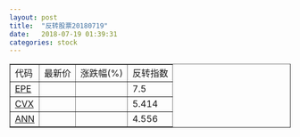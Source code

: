 ```yaml
---
layout: post
title:  "反转股票20180719"
date:   2018-07-19 01:39:31
categories: stock
---
```


<script type="text/javascript">
var stockList = []
stockList.push('gb_epe');
stockList.push('gb_cvx');
stockList.push('gb_ann');
</script>

<table border="1">
 <tr>
 <td>代码</td>
  <td>最新价</td>
  <td>涨跌幅(%)</td>
 <td>反转指数</td>
</tr>
  <tr id="epe"><td><a href="http://stock.finance.sina.com.cn/usstock/quotes/EPE.html" target="_blank">EPE</a></td><td></td><td></td><td>7.5</td></tr>
  <tr id="cvx"><td><a href="http://stock.finance.sina.com.cn/usstock/quotes/CVX.html" target="_blank">CVX</a></td><td></td><td></td><td>5.414</td></tr>
  <tr id="ann"><td><a href="http://stock.finance.sina.com.cn/usstock/quotes/ANN.html" target="_blank">ANN</a></td><td></td><td></td><td>4.556</td></tr>
</table>
